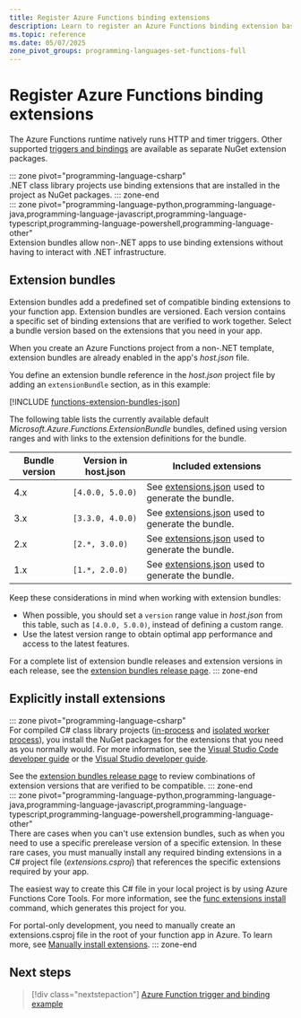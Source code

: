 ```yaml
---
title: Register Azure Functions binding extensions
description: Learn to register an Azure Functions binding extension based on your environment.
ms.topic: reference
ms.date: 05/07/2025
zone_pivot_groups: programming-languages-set-functions-full
---
```


# Register Azure Functions binding extensions

The Azure Functions runtime natively runs HTTP and timer triggers. Other supported [triggers and bindings](./functions-triggers-bindings.md) are available as separate NuGet extension packages.

::: zone pivot="programming-language-csharp"  
.NET class library projects use binding extensions that are installed in the project as NuGet packages. 
::: zone-end  
::: zone pivot="programming-language-python,programming-language-java,programming-language-javascript,programming-language-typescript,programming-language-powershell,programming-language-other"  
Extension bundles allow non-.NET apps to use binding extensions without having to interact with .NET infrastructure.

## <a name="extension-bundles"></a>Extension bundles

Extension bundles add a predefined set of compatible binding extensions to your function app. Extension bundles are versioned. Each version contains a specific set of binding extensions that are verified to work together. Select a bundle version based on the extensions that you need in your app.

When you create an Azure Functions project from a non-.NET template, extension bundles are already enabled in the app's *host.json* file. 

You define an extension bundle reference in the *host.json* project file by adding an `extensionBundle` section, as in this example: 

[!INCLUDE [functions-extension-bundles-json](../../includes/functions-extension-bundles-json.md)]

The following table lists the currently available default *Microsoft.Azure.Functions.ExtensionBundle* bundles, defined using version ranges and with links to the extension definitions for the bundle.

| Bundle version | Version in host.json | Included extensions |
| --- | --- | --- |
| 4.x | `[4.0.0, 5.0.0)` | See [extensions.json](https://github.com/Azure/azure-functions-extension-bundles/blob/main/src/Microsoft.Azure.Functions.ExtensionBundle/extensions.json) used to generate the bundle. |
| 3.x | `[3.3.0, 4.0.0)` | See [extensions.json](https://github.com/Azure/azure-functions-extension-bundles/blob/main-v3/src/Microsoft.Azure.Functions.ExtensionBundle/extensions.json) used to generate the bundle. |
| 2.x | `[2.*, 3.0.0)` | See [extensions.json](https://github.com/Azure/azure-functions-extension-bundles/blob/main-v2/src/Microsoft.Azure.Functions.ExtensionBundle/extensions.json) used to generate the bundle. |
| 1.x | `[1.*, 2.0.0)` | See [extensions.json](https://github.com/Azure/azure-functions-extension-bundles/blob/v1.x/src/Microsoft.Azure.Functions.ExtensionBundle/extensions.json) used to generate the bundle. |

Keep these considerations in mind when working with extension bundles:

+ When possible, you should set a `version` range value in *host.json* from this table, such as `[4.0.0, 5.0.0)`, instead of defining a custom range. 
+ Use the latest version range to obtain optimal app performance and access to the latest features. 

For a complete list of extension bundle releases and extension versions in each release, see the [extension bundles release page](https://github.com/Azure/azure-functions-extension-bundles/releases).
::: zone-end

## Explicitly install extensions
::: zone pivot="programming-language-csharp"  
For compiled C# class library projects ([in-process](functions-dotnet-class-library.md) and [isolated worker process](dotnet-isolated-process-guide.md)), you install the NuGet packages for the extensions that you need as you normally would. For more information, see the [Visual Studio Code developer guide](functions-develop-vs-code.md?tabs=csharp#install-binding-extensions) or the [Visual Studio developer guide](functions-develop-vs.md#add-bindings). 

See the [extension bundles release page](https://github.com/Azure/azure-functions-extension-bundles/releases) to review combinations of extension versions that are verified to be compatible.
::: zone-end  
::: zone pivot="programming-language-python,programming-language-java,programming-language-javascript,programming-language-typescript,programming-language-powershell,programming-language-other"  
There are cases when you can't use extension bundles, such as when you need to use a specific prerelease version of a specific extension. In these rare cases, you must manually install any required binding extensions in a C# project file  (*extensions.csproj*) that references the specific extensions required by your app. 

The easiest way to create this C# file in your local project is by using Azure Functions Core Tools. For more information, see the [func extensions install](functions-core-tools-reference.md#func-extensions-install) command, which generates this project for you.  

For portal-only development, you need to manually create an extensions.csproj file in the root of your function app in Azure. To learn more, see [Manually install extensions](functions-how-to-use-azure-function-app-settings.md#manually-install-extensions).
::: zone-end  
## Next steps
> [!div class="nextstepaction"]
> [Azure Function trigger and binding example](./functions-bindings-example.md)
